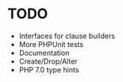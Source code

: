 # TODO

- Interfaces for clause builders
- More PHPUnit tests
- Documentation
- Create/Drop/Alter
- PHP 7.0 type hints
